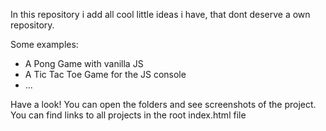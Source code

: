 In this repository i add all cool little ideas i have, that dont deserve a own repository.

Some examples:

- A Pong Game with vanilla JS
- A Tic Tac Toe Game for the JS console
- ...

Have a look! You can open the folders and see screenshots of the project. \
You can find links to all projects in the root index.html file